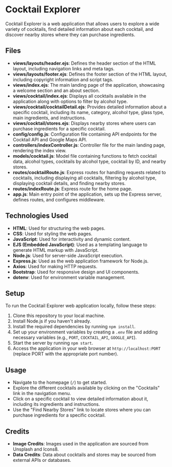 # Cocktail Explorer

Cocktail Explorer is a web application that allows users to explore a wide variety of cocktails, find detailed information about each cocktail, and discover nearby stores where they can purchase ingredients.

## Files

- **views/layouts/header.ejs**: Defines the header section of the HTML layout, including navigation links and meta tags.
- **views/layouts/footer.ejs**: Defines the footer section of the HTML layout, including copyright information and script tags.
- **views/index.ejs**: The main landing page of the application, showcasing a welcome section and an about section.
- **views/cocktail/index.ejs**: Displays all cocktails available in the application along with options to filter by alcohol type.
- **views/cocktail/cocktailDetail.ejs**: Provides detailed information about a specific cocktail, including its name, category, alcohol type, glass type, main ingredients, and instructions.
- **views/cocktail/stores.ejs**: Displays nearby stores where users can purchase ingredients for a specific cocktail.
- **config/config.js**: Configuration file containing API endpoints for the Cocktail API and Google Maps API.
- **controllers/indexController.js**: Controller file for the main landing page, rendering the index view.
- **models/cocktail.js**: Model file containing functions to fetch cocktail data, alcohol types, cocktails by alcohol type, cocktail by ID, and nearby stores.
- **routes/cocktailRoute.js**: Express routes for handling requests related to cocktails, including displaying all cocktails, filtering by alcohol type, displaying cocktail details, and finding nearby stores.
- **routes/indexRoute.js**: Express route for the home page.
- **app.js**: Main entry point of the application, sets up the Express server, defines routes, and configures middleware.

## Technologies Used

- **HTML**: Used for structuring the web pages.
- **CSS**: Used for styling the web pages.
- **JavaScript**: Used for interactivity and dynamic content.
- **EJS (Embedded JavaScript)**: Used as a templating language to generate HTML markup with JavaScript.
- **Node.js**: Used for server-side JavaScript execution.
- **Express.js**: Used as the web application framework for Node.js.
- **Axios**: Used for making HTTP requests.
- **Bootstrap**: Used for responsive design and UI components.
- **dotenv**: Used for environment variable management.

## Setup

To run the Cocktail Explorer web application locally, follow these steps:

1. Clone this repository to your local machine.
2. Install Node.js if you haven't already.
3. Install the required dependencies by running `npm install`.
4. Set up your environment variables by creating a `.env` file and adding necessary variables (e.g., `PORT`, `COCKTAIL_API`, `GOOGLE_API`).
5. Start the server by running `npm start`.
6. Access the application in your web browser at `http://localhost:PORT` (replace PORT with the appropriate port number).

## Usage

- Navigate to the homepage (`/`) to get started.
- Explore the different cocktails available by clicking on the "Cocktails" link in the navigation menu.
- Click on a specific cocktail to view detailed information about it, including its ingredients and instructions.
- Use the "Find Nearby Stores" link to locate stores where you can purchase ingredients for a specific cocktail.

## Credits

- **Image Credits**: Images used in the application are sourced from Unsplash and Icons8.
- **Data Credits**: Data about cocktails and stores may be sourced from external APIs or databases.
